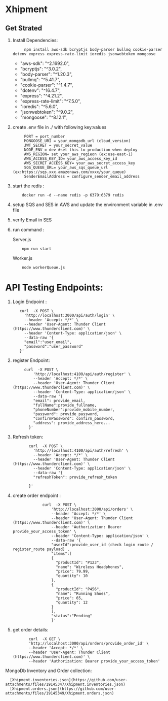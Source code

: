 # Xhipment


## Get Strated

1. Install Dependencies:
        
            npm install aws-sdk bcryptjs body-parser bullmq cookie-parser dotenv express express-rate-limit ioredis jsonwebtoken mongoose

    - "aws-sdk": "^2.1692.0",
    - "bcryptjs": "^3.0.2",
    - "body-parser": "^1.20.3",
    - "bullmq": "^5.41.7",
    - "cookie-parser": "^1.4.7",
    - "dotenv": "^16.4.7",
    - "express": "^4.21.2",
    - "express-rate-limit": "^7.5.0",
    - "ioredis": "^5.6.0",
    - "jsonwebtoken": "^9.0.2",
    - "mongoose": "^8.12.1",

2. create .env file in ./ with following key:values
                
            PORT = port_number
            MONGOOSE_URI = your_mongodb_url (cloud_version)
            JWT_SECRET = your_secret_value
            NODE_ENV = dev #set this to production when deploy
            AWS_REGION= set_your_aws_regieon (ex:use-east-1)
            AWS_ACCESS_KEY_ID= your_aws_access_key_id
            AWS_SECRET_ACCESS_KEY= your_aws_secret_access_key
            SQS_QUEUE_URL= your_aws_sqs_queue_url (ex:https://sqs.xxx.amazonaws.com/xxxx/your_queue)
            SenderEmailAddress = configure_sender_email_address

3. start the redis :

           docker run -d --name redis -p 6379:6379 redis

4. setup SQS and SES in AWS and update the environment variable in .env file

5. verify Email in SES

6. run command :

   Server.js
   
           npm run start
   
   Worker.js
   
           node workerQueue.js 



# API Testing Endpoints:
1. Login Endpoint :
   
          curl  -X POST \
            'http://localhost:3000/api/auth/login' \
            --header 'Accept: */*' \
            --header 'User-Agent: Thunder Client (https://www.thunderclient.com)' \
            --header 'Content-Type: application/json' \
            --data-raw '{
            "email":"user_email",
            "password":"user_password"
          }'

2. register Endpoint: 
        
            curl  -X POST \
                'http://localhost:4100/api/auth/register' \
                --header 'Accept: */*' \
                --header 'User-Agent: Thunder Client (https://www.thunderclient.com)' \
                --header 'Content-Type: application/json' \
                --data-raw '{
                "email": provide_email,
                "fullName":provide_fullname,
                "phoneNumber":provide_mobile_number,
                "password": provide_password,
                "confirmPassword": confirm_password,
                "address": provide_address_here...
              }'

3. Refresh token: 
        
              curl  -X POST \
                'http://localhost:4100/api/auth/refresh' \
                --header 'Accept: */*' \
                --header 'User-Agent: Thunder Client (https://www.thunderclient.com)' \
                --header 'Content-Type: application/json' \
                --data-raw '{
                "refreshToken": provide_refresh_token
                
              }'   


4. create order endpoint : 

                    curl  -X POST \
                        'http://localhost:3000/api/orders' \
                        --header 'Accept: */*' \
                        --header 'User-Agent: Thunder Client (https://www.thunderclient.com)' \
                        --header 'Authorization: Bearer provide_your_access_token' \
                        --header 'Content-Type: application/json' \
                        --data-raw '{
                        "userId":provide_user_id (check login route / register_route payload) ,
                        "items":[
                        {
                          "productId": "P123",
                          "name": "Wireless Headphones",
                          "price": 79.99,
                          "quantity": 10
                        },
                        {
                          "productId": "P456",
                          "name": "Running Shoes",
                          "price": 65,
                          "quantity": 12
                        }
                        ],
                        "status":"Pending"
                        }'


5. get order details: 

              curl  -X GET \
              'http://localhost:3000/api/orders/provide_order_id' \
              --header 'Accept: */*' \
              --header 'User-Agent: Thunder Client (https://www.thunderclient.com)' \
              --header 'Authorization: Bearer provide_your_access_token'

MongoDb Inventory and Order collection: 



      [Xhipment.inventories.json](https://github.com/user-attachments/files/19145347/Xhipment.inventories.json)
      [Xhipment.orders.json](https://github.com/user-attachments/files/19145349/Xhipment.orders.json)
